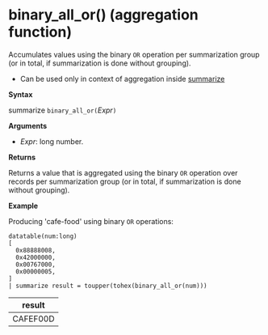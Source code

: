 # binary_all_or() (aggregation function)

Accumulates values using the binary `OR` operation per summarization group (or in total, if summarization is done without grouping).

* Can be used only in context of aggregation inside [summarize](summarizeoperator.md)

**Syntax**

summarize `binary_all_or(`*Expr*`)`

**Arguments**

* *Expr*: long number.

**Returns**

Returns a value that is aggregated using the binary `OR` operation over records per summarization group (or in total, if summarization is done without grouping).

**Example**

Producing 'cafe-food' using binary `OR` operations:

<!-- csl: https://help.kusto.windows.net/Samples -->
```
datatable(num:long)
[
  0x88888008,
  0x42000000,
  0x00767000,
  0x00000005, 
]
| summarize result = toupper(tohex(binary_all_or(num)))
```

|result|
|---|
|CAFEF00D|
